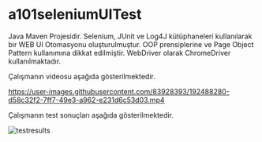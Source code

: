 # a101seleniumUITest

Java Maven Projesidir. Selenium, JUnit ve Log4J kütüphaneleri kullanılarak bir WEB UI Otomasyonu oluşturulmuştur. OOP prensiplerine ve Page Object Pattern kullanımına dikkat edilmiştir. WebDriver olarak ChromeDriver kullanılmaktadır.

Çalışmanın videosu aşağıda gösterilmektedir.


https://user-images.githubusercontent.com/83928393/192488280-d58c32f2-7ff7-49e3-a962-e231d6c53d03.mp4


Çalışmanın test sonuçları aşağıda gösterilmektedir.


![testresults](https://user-images.githubusercontent.com/83928393/192155071-9e135014-facf-4c2a-a20c-865e3079917f.png)
